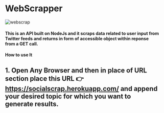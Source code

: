 # WebScrapper
![webscrap](https://user-images.githubusercontent.com/69078309/190996700-86ef73c0-2fc6-4eb9-8722-d9a08907e412.gif)
#### This is an API built on NodeJs and it scraps data related to user input from Twitter feeds and returns in form of accessible object within reponse from a GET call.
#### How to use It
## 1. Open Any Browser and then in place of URL section place this URL 👉 https://socialscrap.herokuapp.com/ and append your desired topic for which you want to generate results. 
